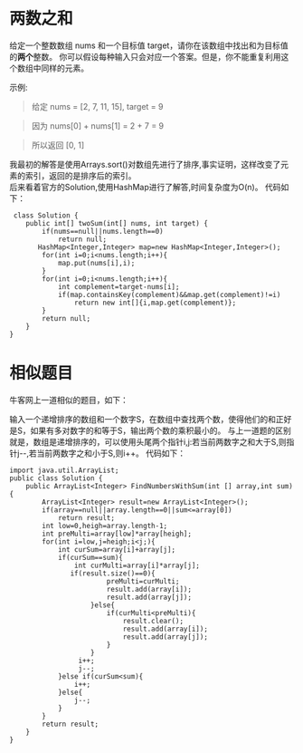 # 两数之和
给定一个整数数组 nums 和一个目标值 target，请你在该数组中找出和为目标值的**两个**整数。
你可以假设每种输入只会对应一个答案。但是，你不能重复利用这个数组中同样的元素。

示例:
> 给定 nums = [2, 7, 11, 15], target = 9

> 因为 nums[0] + nums[1] = 2 + 7 = 9

> 所以返回 [0, 1]

我最初的解答是使用Arrays.sort()对数组先进行了排序,事实证明，这样改变了元素的索引，返回的是排序后的索引。  
后来看着官方的Solution,使用HashMap进行了解答,时间复杂度为O(n)。
代码如下：
```
 class Solution {
    public int[] twoSum(int[] nums, int target) {
        if(nums==null||nums.length==0)
            return null;
       HashMap<Integer,Integer> map=new HashMap<Integer,Integer>();
        for(int i=0;i<nums.length;i++){
            map.put(nums[i],i);
        }
        for(int i=0;i<nums.length;i++){
            int complement=target-nums[i];
            if(map.containsKey(complement)&&map.get(complement)!=i)
                return new int[]{i,map.get(complement)};
        }
        return null;
    }
}
```
# 相似题目
牛客网上一道相似的题目，如下：  

输入一个递增排序的数组和一个数字S，在数组中查找两个数，使得他们的和正好是S，如果有多对数字的和等于S，输出两个数的乘积最小的。
与上一道题的区别就是，数组是递增排序的，可以使用头尾两个指针i,j:若当前两数字之和大于S,则指针j--,若当前两数字之和小于S,则i++。
代码如下：
```
import java.util.ArrayList;
public class Solution {
    public ArrayList<Integer> FindNumbersWithSum(int [] array,int sum) {
        ArrayList<Integer> result=new ArrayList<Integer>();
        if(array==null||array.length==0||sum<=array[0])
            return result;
        int low=0,heigh=array.length-1;
        int preMulti=array[low]*array[heigh];
        for(int i=low,j=heigh;i<j;){
            int curSum=array[i]+array[j];
            if(curSum==sum){
                int curMulti=array[i]*array[j];
               if(result.size()==0){
                        preMulti=curMulti;
                        result.add(array[i]);
                        result.add(array[j]);
                    }else{
                        if(curMulti<preMulti){
                            result.clear();
                            result.add(array[i]);
                            result.add(array[j]);
                        }
                    }
                 i++;
                 j--;
            }else if(curSum<sum){
                i++;
            }else{
                j--;
            }
        }
        return result;
    }
}
```
